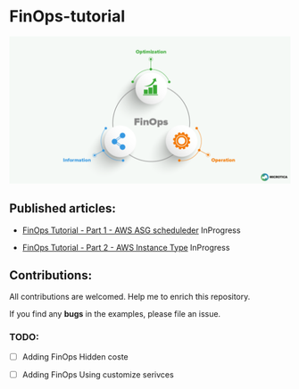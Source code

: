 # FinOps-tutorial

<p align="center">
 <img alt="FinOps Logo" src="image/finops.png">
</p>


## Published articles:

 - [FinOps Tutorial - Part 1 - AWS ASG scheduleder]() InProgress

 - [FinOps Tutorial - Part 2 - AWS Instance Type]() InProgress


## Contributions:

All contributions are welcomed. Help me to enrich this repository.

If you find any **bugs** in the examples, please file an issue.

### TODO:

 - [ ] Adding FinOps Hidden coste
 - [ ] Adding FinOps Using customize serivces


